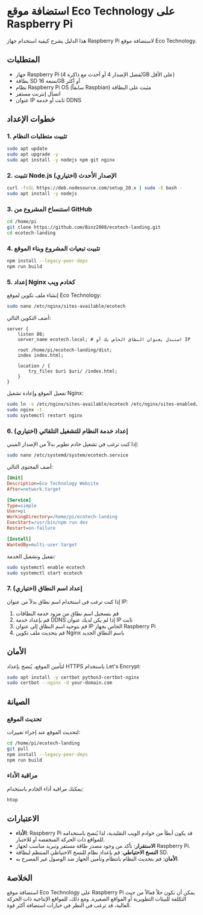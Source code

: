 # استضافة موقع Eco Technology على Raspberry Pi

هذا الدليل يشرح كيفية استخدام جهاز Raspberry Pi لاستضافة موقع Eco Technology.

## المتطلبات

- جهاز Raspberry Pi (يُفضل الإصدار 4 أو أحدث مع ذاكرة 4GB على الأقل)
- بطاقة SD بسعة 16GB أو أكثر
- نظام Raspberry Pi OS (سابقاً Raspbian) مثبت على البطاقة
- اتصال إنترنت مستقر
- عنوان IP ثابت أو خدمة DDNS

## خطوات الإعداد

### 1. تثبيت متطلبات النظام

```bash
sudo apt update
sudo apt upgrade -y
sudo apt install -y nodejs npm git nginx
```

### 2. تثبيت Node.js الإصدار الأحدث (اختياري)

```bash
curl -fsSL https://deb.nodesource.com/setup_20.x | sudo -E bash -
sudo apt install -y nodejs
```

### 3. استنساخ المشروع من GitHub

```bash
cd /home/pi
git clone https://github.com/Binz2008/ecotech-landing.git
cd ecotech-landing
```

### 4. تثبيت تبعيات المشروع وبناء الموقع

```bash
npm install --legacy-peer-deps
npm run build
```

### 5. إعداد Nginx كخادم ويب

إنشاء ملف تكوين لموقع Eco Technology:

```bash
sudo nano /etc/nginx/sites-available/ecotech
```

أضف التكوين التالي:

```nginx
server {
    listen 80;
    server_name ecotech.local; # استبدل بعنوان النطاق الخاص بك أو IP

    root /home/pi/ecotech-landing/dist;
    index index.html;

    location / {
        try_files $uri $uri/ /index.html;
    }
}
```

تفعيل الموقع وإعادة تشغيل Nginx:

```bash
sudo ln -s /etc/nginx/sites-available/ecotech /etc/nginx/sites-enabled/
sudo nginx -t
sudo systemctl restart nginx
```

### 6. إعداد خدمة النظام للتشغيل التلقائي (اختياري)

إذا كنت ترغب في تشغيل خادم تطوير بدلاً من الإصدار المبني:

```bash
sudo nano /etc/systemd/system/ecotech.service
```

أضف المحتوى التالي:

```ini
[Unit]
Description=Eco Technology Website
After=network.target

[Service]
Type=simple
User=pi
WorkingDirectory=/home/pi/ecotech-landing
ExecStart=/usr/bin/npm run dev
Restart=on-failure

[Install]
WantedBy=multi-user.target
```

تفعيل وتشغيل الخدمة:

```bash
sudo systemctl enable ecotech
sudo systemctl start ecotech
```

### 7. إعداد اسم النطاق (اختياري)

إذا كنت ترغب في استخدام اسم نطاق بدلاً من عنوان IP:

1. قم بتسجيل اسم نطاق من مزود خدمة النطاقات
2. قم بإعداد خدمة DDNS إذا لم يكن لديك عنوان IP ثابت
3. قم بتوجيه اسم النطاق إلى عنوان IP الخاص بجهاز Raspberry Pi
4. قم بتحديث ملف تكوين Nginx باسم النطاق الجديد

## الأمان

لتأمين الموقع، يُنصح بإعداد HTTPS باستخدام Let's Encrypt:

```bash
sudo apt install -y certbot python3-certbot-nginx
sudo certbot --nginx -d your-domain.com
```

## الصيانة

### تحديث الموقع

لتحديث الموقع عند إجراء تغييرات:

```bash
cd /home/pi/ecotech-landing
git pull
npm install --legacy-peer-deps
npm run build
```

### مراقبة الأداء

يمكنك مراقبة أداء الخادم باستخدام:

```bash
htop
```

## الاعتبارات

- **الأداء**: Raspberry Pi قد يكون أبطأ من خوادم الويب التقليدية، لذا يُنصح باستخدامه للمواقع ذات الحركة المنخفضة أو للاختبار.
- **الاستقرار**: تأكد من وجود مصدر طاقة مستقر وتبريد مناسب لجهاز Raspberry Pi.
- **النسخ الاحتياطي**: قم بإعداد نظام للنسخ الاحتياطي المنتظم لبطاقة SD.
- **الأمان**: قم بتحديث النظام بانتظام وتأمين الجهاز ضد الوصول غير المصرح به.

## الخلاصة

استضافة موقع Eco Technology على Raspberry Pi يمكن أن تكون حلاً فعالاً من حيث التكلفة للبيئات التطويرية أو المواقع الصغيرة. ومع ذلك، للمواقع الإنتاجية ذات الحركة العالية، قد ترغب في النظر في خيارات استضافة أكثر قوة.
